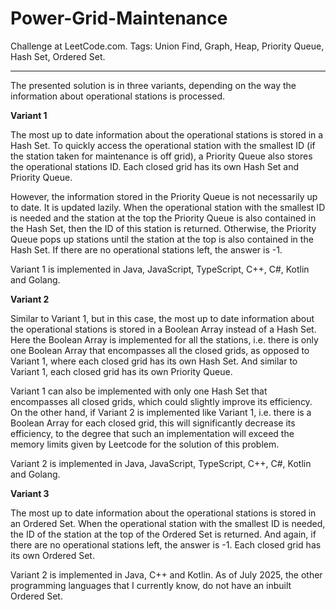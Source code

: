# Power-Grid-Maintenance
Challenge at LeetCode.com. Tags: Union Find, Graph, Heap, Priority Queue, Hash Set, Ordered Set.

---------------------------------------------------------------------------------------------------------------------------------------------------------------

The presented solution is in three variants, depending on the way the information about operational stations is processed.
 
**Variant 1**

The most up to date information about the operational stations is stored in a Hash Set. To quickly access the operational station with the smallest ID (if the station taken for maintenance is off grid), a Priority Queue also stores the operational stations ID. Each closed grid has its own Hash Set and Priority Queue.

However, the information stored in the Priority Queue is not necessarily up to date. It is updated lazily. When the operational station with the smallest ID is needed and the station at the top the Priority Queue is also contained in the Hash Set, then the ID of this station is returned. Otherwise, the Priority Queue pops up stations until the station at the top is also contained in the Hash Set. If there are no operational stations left, the answer is -1.

Variant 1 is implemented in Java, JavaScript, TypeScript, C++, C#, Kotlin and Golang.
 
**Variant 2**

Similar to Variant 1, but in this case, the most up to date information about the operational stations is stored in a Boolean Array instead of a Hash Set. Here the Boolean Array is implemented for all the stations, i.e. there is only one Boolean Array that encompasses all the closed grids, as opposed to Variant 1, where each closed grid has its own Hash Set. And similar to Variant 1, each closed grid has its own Priority Queue.

Variant 1 can also be implemented with only one Hash Set that encompasses all closed grids, which could slightly improve its efficiency. On the other hand, if Variant 2 is implemented like Variant 1, i.e. there is a Boolean Array for each closed grid, this will significantly decrease its efficiency, to the degree that such an implementation will exceed the memory limits given by Leetcode for the solution of this problem.

Variant 2 is implemented in Java, JavaScript, TypeScript, C++, C#, Kotlin and Golang.

**Variant 3**

The most up to date information about the operational stations is stored in an Ordered Set. When the operational station with the smallest ID is needed, the ID of the station at the top of the Ordered Set is returned. And again, if there are no operational stations left, the answer is -1. Each closed grid has its own Ordered Set.

Variant 2 is implemented in Java, C++ and Kotlin. As of July 2025, the other programming languages that I currently know, do not have an inbuilt Ordered Set.

